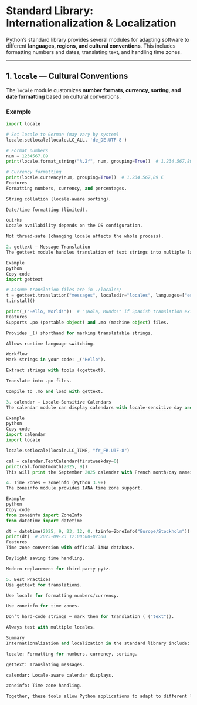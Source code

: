 # Standard Library: Internationalization & Localization

Python’s standard library provides several modules for adapting software to different **languages, regions, and cultural conventions**. This includes formatting numbers and dates, translating text, and handling time zones.

---

## 1. `locale` — Cultural Conventions

The `locale` module customizes **number formats, currency, sorting, and date formatting** based on cultural conventions.

### Example
```python
import locale

# Set locale to German (may vary by system)
locale.setlocale(locale.LC_ALL, 'de_DE.UTF-8')

# Format numbers
num = 1234567.89
print(locale.format_string("%.2f", num, grouping=True))  # 1.234.567,89

# Currency formatting
print(locale.currency(num, grouping=True))  # 1.234.567,89 €
Features
Formatting numbers, currency, and percentages.

String collation (locale-aware sorting).

Date/time formatting (limited).

Quirks
Locale availability depends on the OS configuration.

Not thread-safe (changing locale affects the whole process).

2. gettext — Message Translation
The gettext module handles translation of text strings into multiple languages.

Example
python
Copy code
import gettext

# Assume translation files are in ./locales/
t = gettext.translation("messages", localedir="locales", languages=["es"])
t.install()

print(_("Hello, World!"))  # "¡Hola, Mundo!" if Spanish translation exists
Features
Supports .po (portable object) and .mo (machine object) files.

Provides _() shorthand for marking translatable strings.

Allows runtime language switching.

Workflow
Mark strings in your code: _("Hello").

Extract strings with tools (xgettext).

Translate into .po files.

Compile to .mo and load with gettext.

3. calendar — Locale-Sensitive Calendars
The calendar module can display calendars with locale-sensitive day and month names.

Example
python
Copy code
import calendar
import locale

locale.setlocale(locale.LC_TIME, "fr_FR.UTF-8")

cal = calendar.TextCalendar(firstweekday=0)
print(cal.formatmonth(2025, 9))
This will print the September 2025 calendar with French month/day names.

4. Time Zones — zoneinfo (Python 3.9+)
The zoneinfo module provides IANA time zone support.

Example
python
Copy code
from zoneinfo import ZoneInfo
from datetime import datetime

dt = datetime(2025, 9, 23, 12, 0, tzinfo=ZoneInfo("Europe/Stockholm"))
print(dt)  # 2025-09-23 12:00:00+02:00
Features
Time zone conversion with official IANA database.

Daylight saving time handling.

Modern replacement for third-party pytz.

5. Best Practices
Use gettext for translations.

Use locale for formatting numbers/currency.

Use zoneinfo for time zones.

Don’t hard-code strings — mark them for translation (_("text")).

Always test with multiple locales.

Summary
Internationalization and localization in the standard library include:

locale: Formatting for numbers, currency, sorting.

gettext: Translating messages.

calendar: Locale-aware calendar displays.

zoneinfo: Time zone handling.

Together, these tools allow Python applications to adapt to different languages, regions, and cultures without third-party libraries.